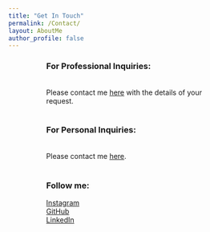 ```yaml
---
title: "Get In Touch"
permalink: /Contact/
layout: AboutMe
author_profile: false
---
```

<head>
<style>
.myDiv {
  margin-left: 15%;
  margin-right: 20%;
  text-align: left;
}
</style>
</head>

<div class="myDiv">
<h3>For Professional Inquiries:</h3>
<BR>
Please contact me <a href="mailto:logan.m.wright1@gmail.com">here</a> with the details of
your request.
<BR>
<BR>
<h3>For Personal Inquiries:</h3>
<BR>
Please contact me <a href="mailto:lw149209@ohio.edu">here</a>.
<BR>
<BR>
<h3>Follow me:</h3>
<ul style="list-style-type:none;margin:0;padding:0;">
<li>
  <a href="https://instagram.com/loganmorrowwright" itemprop="sameAs" rel="nofollow noopener noreferrer">
    <i class="fab fa-fw fa-instagram" aria-hidden="true"></i><span class="label">Instagram</span>
  </a>
</li>
<li>
  <a href="https://github.com/lm-mw" itemprop="sameAs" rel="nofollow noopener noreferrer">
    <i class="fab fa-fw fa-github" aria-hidden="true"></i><span class="label">GitHub</span>
  </a>
</li>

<li>
  <a href="https://www.linkedin.com/in/LoganMorrowWright" itemprop="sameAs" rel="nofollow noopener noreferrer">
    <i class="fab fa-fw fa-linkedin" aria-hidden="true"></i><span class="label">LinkedIn</span>
  </a>
</li>
</ul>
</Div>
